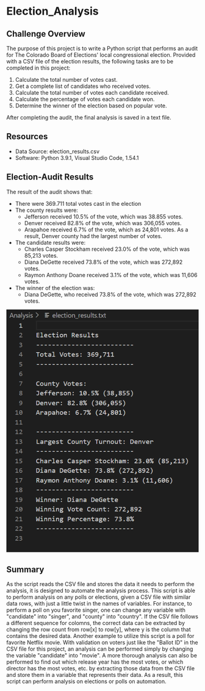 # Election_Analysis

## Challenge Overview
The purpose of this project is to write a Python script that performs an audit for The Colorado Board of Elections' local congressional election. Provided with a CSV file of the election results, the following tasks are to be completed in this project:

1. Calculate the total number of votes cast.
2. Get a complete list of candidates who received votes.
3. Calculate the total number of votes each candidate received.
4. Calculate the percentage of votes each candidate won.
5. Determine the winner of the election based on popular vote.

After completing the audit, the final analysis is saved in a text file.

## Resources
- Data Source: election_results.csv
- Software: Python 3.9.1, Visual Studio Code, 1.54.1

## Election-Audit Results
The result of the audit shows that:
- There were 369.711 total votes cast in the election
- The county results were:
    - Jefferson received 10.5% of the vote, which was 38.855 votes.
    - Denver received 82.8% of the vote, which was 306,055 votes.
    - Arapahoe received 6.7% of the vote, which as 24,801 votes.
    As a result,  Denver county had the largest number of votes.
- The candidate results were:
    - Charles Casper Stockham received 23.0% of the vote, which was 85,213 votes.
    - Diana DeGette received 73.8% of the vote, which was 272,892  votes.
    - Raymon Anthony Doane received 3.1% of the vote, which was 11,606  votes.
- The winner of the election was:
    - Diana DeGette, who received 73.8% of the vote, which was 272,892 votes.

![Election Results Text File Screenshot](Resources/Election_results_txtfile.PNG)

## Summary
As the script reads the CSV file and stores the data it needs to perform the analysis, it is designed to automate the analysis process. This script is able to perform analysis on any polls or elections, given a CSV file with similar data rows, with just a little twist in the names of variables. For instance, to perform a poll on you favorite singer, one can change any variable with "candidate" into "singer", and "county" into "country". If the CSV file follows a different sequence for colomns, the correct data can be extracted by changing the row count from row[x] to row[y], where y is the column that contains the desired data. Another example to utilize this script is a poll for favorite Netflix movie. With validation on voters just like the "Ballot ID" in the CSV file for this project, an analysis can be performed simply by changing the variable "candidate" into "movie". A more thorough analysis can also be performed to find out which release year has the most votes, or which director has the most votes, etc. by extracting those data from the CSV file and store them in a variable that represents their data. As a result, this script can perform analysis on elections or polls on automation.